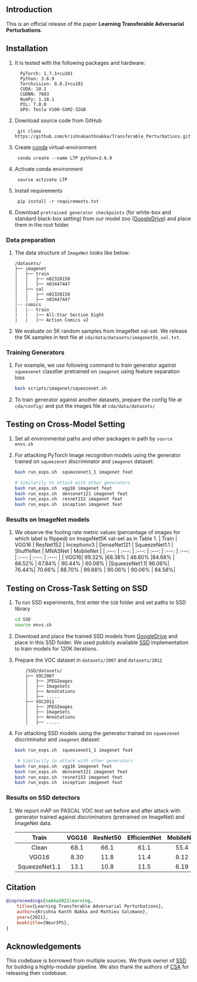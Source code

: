 
## Introduction

This is an official release of the paper **Learning Transferable Adversarial Perturbations**.


## Installation

1. It is tested with the following packages and hardware:

    ``` text
      PyTorch: 1.7.1+cu101
      Python: 3.6.9
      Torchvision: 0.8.2+cu101
      CUDA: 10.1
      CUDNN: 7603
      NumPy: 1.18.1
      PIL: 7.0.0
      GPU: Tesla V100-SXM2-32GB
   ```

2. Download source code from GitHub
   ```
    git clone https://github.com/krishnakanthnakka/Transferable_Perturbations.git
   ```
3. Create [conda](https://docs.conda.io/en/latest/miniconda.html) virtual-environment
   ```
    conda create --name LTP python=3.6.9
   ```
4. Activate conda environment
   ```
    source activate LTP
   ```
5. Install requirements
   ```
    pip install -r requirements.txt
    ```
6. Download ```pretrained generator checkpoints``` (for white-box and standard black-box setting) from our model zoo ([GoogleDrive](https://drive.google.com/drive/folders/1QkJh9EPGyq_LnzzU5mzpkBNhJFxIxGMu?usp=sharing)) and place them in the root folder.




### Data preparation

1. The data structure of ```ImageNet``` looks like below:

    ```text
    /datasets/
    ├── imagenet
    │   ├── train
    │   │   ├── n02328150
    │   │   ├── n03447447
    │   ├── val
    │   │   ├── n02328150
    │   │   ├── n03447447
    |-- comics
    |   |-- train
    |   |   |── All-Star Section Eight
    |   |   |── Action Comics v2

    ```
2. We evaluate on 5K random samples from ImageNet val-set. We release the 5K samples in text file at ```cda/data/datasets/imagenet5k_val.txt```.


### Training Generators

1. For example, we use following command to train generator against ```squeezenet``` classfier pretrained on ```imagenet``` using feature separation loss
   ```bash
   bash scripts/imagenet/squeezenet.sh
   ```
2. To train generator against another datasets, prepare the config file at ```cda/config/``` and put the images file at ```cda/data/datasets/```


## Testing on Cross-Model Setting

1. Set all environmental paths and other packages in path by ```source envs.sh```

2. For attacking PyTorch Image recognition models using the generator trained on ```squeezenet``` discriminator and ```imagenet``` dataset:
   ```bash
   bash run_exps.sh  squeezenet1_1 imagenet feat

   # Similarily to attack with other generators
   bash run_exps.sh  vgg16 imagenet feat
   bash run_exps.sh  densenet121 imagenet feat
   bash run_exps.sh  resnet152 imagenet feat
   bash run_exps.sh  inception imagenet feat

   ```


### Results on ImageNet models

1. We observe the fooling rate metric values (percentage of images for which label is flipped) on ImageNet5K val-set as in Table 1.
    | Train  | VGG16 | ResNet152 | Inceptionv3 | DenseNet121 | SqueezeNet1.1 | ShuffleNet  | MNASNet  |    MobileNet |
    | :---:  | :---: | :---:     | :---:       | :---:       | :---:      | :---:       |  :---:   |       :---:  |
    |  VGG16| 99.32% |68.38%    | 46.60%        |84.68%      | 86.52%     | 67.84%      | 90.44%   |   60.08%     |
    |SqueezeNet1.1|  96.06%|   76.44%|   70.66% |   88.70%  |  99.68% |   90.06%        | 90.06%    |   84.58%|


## Testing on Cross-Task Setting on SSD

1. To run SSD experiments, first enter the  ```SSD``` folder and set paths to SSD library
   ```bash
   cd SSD
   source envs.sh
   ```
2. Download and place the trained SSD models from [GoogleDrive](https://drive.google.com/drive/folders/13TLIHLjDh4IeSiA5vXIqnLpCOwNdzxI9?usp=sharing) and place in this SSD folder.
   We used publicly available [SSD](https://github.com/lufficc/SSD) implementation to train models for 120K iterations.

3. Prepare the VOC dataset in ```datasets/2007``` and ```datasets/2012```

    ```text
        /SSD/datasets/
        ├── VOC2007
        │   ├── JPEGImages
        │   ├── ImageSets
        │   ├── Annotations
        │   ├── .....
        ├── VOC2012
        │   ├── JPEGImages
        │   ├── ImageSets
        │   ├── Annotations
        │   ├── .....

4. For attacking SSD models using the generator trained on ```squeezenet``` discriminator and ```imagenet``` dataset:
   ```bash
   bash run_exps.sh  squeezenet1_1 imagenet feat

    # Similarily to attack with other generators
   bash run_exps.sh  vgg16 imagenet feat
   bash run_exps.sh  densenet121 imagenet feat
   bash run_exps.sh  resnet152 imagenet feat
   bash run_exps.sh  inception imagenet feat
   ```

### Results on SSD detectors

1. We report mAP on PASCAL VOC test set before and after attack with generator trained against  discriminators (pretrained on ImageNet) and ImageNet data.

    | Train  | VGG16 | ResNet50 | EfficientNet | MobileNet |
    | :---:  | :---: | :---:     | :---:       | :---:     |
    |Clean|  68.1|   66.1|   61.1|   55.4 |
    |VGG16|  8.30|   11.8|   11.4 |   9.12 |
    |SqueezeNet1.1|  13.1|   10.8|   11.5 |   6.19 |


## Citation

```bibtex
@inproceedings{nakka2021learning,
    title={Learning Transferable Adversarial Perturbations},
    author={Krishna Kanth Nakka and Mathieu Salzmann},
    year={2021},
    booktitle={NeurIPS},
}
```


## Acknowledgements

This codebase is borrowed from multiple sources. We thank owner of [SSD](https://github.com/lufficc/SSD) for building a highly-modular pipeline. We also thank the authors of [CSA](https://github.com/MasterBin-IIAU/CSA) for releasing their codebase.
